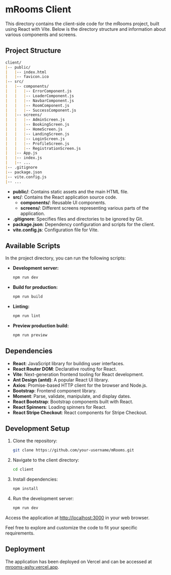 # mRooms Client

This directory contains the client-side code for the mRooms project, built using React with Vite. Below is the directory structure and information about various components and screens.

## Project Structure

```markdown
client/
|-- public/
|   |-- index.html
|   |-- favicon.ico
|-- src/
|   |-- components/
|   |   |-- ErrorComponent.js
|   |   |-- LoaderComponent.js
|   |   |-- NavbarComponent.js
|   |   |-- RoomComponent.js
|   |   |-- SuccessComponent.js
|   |-- screens/
|   |   |-- AdminScreen.js
|   |   |-- BookingScreen.js
|   |   |-- HomeScreen.js
|   |   |-- LandingScreen.js
|   |   |-- LoginScreen.js
|   |   |-- ProfileScreen.js
|   |   |-- RegistrationScreen.js
|   |-- App.js
|   |-- index.js
|   |-- ...
|-- .gitignore
|-- package.json
|-- vite.config.js
|-- ...
```

- **public/**: Contains static assets and the main HTML file.
- **src/**: Contains the React application source code.
  - **components/**: Reusable UI components.
  - **screens/**: Different screens representing various parts of the application.
- **.gitignore**: Specifies files and directories to be ignored by Git.
- **package.json**: Dependency configuration and scripts for the client.
- **vite.config.js**: Configuration file for Vite.

## Available Scripts

In the project directory, you can run the following scripts:

- **Development server:**

  ```bash
  npm run dev
  ```

- **Build for production:**

  ```bash
  npm run build
  ```

- **Linting:**

  ```bash
  npm run lint
  ```

- **Preview production build:**

  ```bash
  npm run preview
  ```

## Dependencies

- **React**: JavaScript library for building user interfaces.
- **React Router DOM**: Declarative routing for React.
- **Vite**: Next-generation frontend tooling for React development.
- **Ant Design (antd)**: A popular React UI library.
- **Axios**: Promise-based HTTP client for the browser and Node.js.
- **Bootstrap**: Frontend component library.
- **Moment**: Parse, validate, manipulate, and display dates.
- **React Bootstrap**: Bootstrap components built with React.
- **React Spinners**: Loading spinners for React.
- **React Stripe Checkout**: React components for Stripe Checkout.

## Development Setup

1. Clone the repository:

   ```bash
   git clone https://github.com/your-username/mRooms.git
   ```

2. Navigate to the client directory:

   ```bash
   cd client
   ```

3. Install dependencies:

   ```bash
   npm install
   ```

4. Run the development server:

   ```bash
   npm run dev
   ```

Access the application at [http://localhost:3000](http://localhost:3000) in your web browser.

Feel free to explore and customize the code to fit your specific requirements.

## Deployment

The application has been deployed on Vercel and can be accessed at [mrooms-ashy.vercel.app](https://mrooms-ashy.vercel.app).